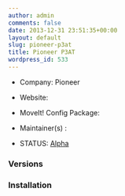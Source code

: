 ```yaml
---
author: admin
comments: false
date: 2013-12-31 23:51:35+00:00
layout: default
slug: pioneer-p3at
title: Pioneer P3AT
wordpress_id: 533
---
```



	
  * Company: Pioneer

	
  * Website:

	
  * MoveIt! Config Package: 

	
  * Maintainer(s) :

	
  * STATUS: [Alpha](/about/moveit-status#legend)




### Versions








### Installation






